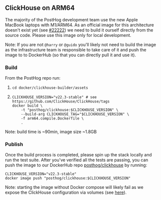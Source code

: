 ## ClickHouse on ARM64

The majority of the PostHog development team use the new Apple MacBook laptops with M1/ARM64. As an official image for this architecture doesn't exist yet (see [#22222](https://github.com/ClickHouse/ClickHouse/issues/22222)) we need to build it ourself directly from the source code. Please use this image only for local development.

Note: If you are not `@harry` or `@guido` you'll likely not need to build the image as the infrastructure team is responsible to take care of it and push the image to to DockerHub (so that you can directly pull it and use it).

### Build
From the PostHog repo run:
1. `cd docker/clickhouse-builder/assets`
1.  ```shell
    CLICKHOUSE_VERSION="v22.3-stable" # see https://github.com/ClickHouse/ClickHouse/tags
    docker build \
        -t "posthog/clickhouse:$CLICKHOUSE_VERSION" \
        --build-arg CLICKHOUSE_TAG="$CLICKHOUSE_VERSION" \
        -f arm64.compile.Dockerfile \
        .
    ```

Note: build time is ~90min, image size ~1.8GB

### Publish
Once the build process is completed, please spin up the stack locally and run the test suite. After you've verified all the tests are passing, you can push the image to our DockerHub repo [posthog/clickhouse](https://hub.docker.com/r/posthog/clickhouse) by running:

```shell
CLICKHOUSE_VERSION="v22.3-stable"
docker image push "posthog/clickhouse:$CLICKHOUSE_VERSION"
```

Note: starting the image without Docker compose will likely fail as we expose the ClickHouse configuration via volumes (see [here](https://github.com/PostHog/posthog/blob/a71e89960526701ecbdd01b32d3a209def0bb7b6/docker-compose.arm64.yml#L29-L31)).
